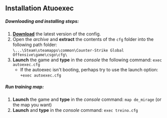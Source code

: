 ## Installation Atuoexec

##### Downloading and installing steps:
1. **[Download](https://github.com/Geekh-OK/CS2-CFG/archive/refs/heads/main.zip)** the latest version of the config.
2.  Open the _archive_ and **extract** the contents of the `cfg` folder into the following path folder:<br>
`\...\Steam\steamapps\common\Counter-Strike Global Offensive\game\csgo\cfg\`
3. **Launch** the game and **type** in the _console_ the following command: `exec autoexec.cfg`
   * If the autoexec isn't booting, perhaps try to use the launch option: `+exec autoexec.cfg`


##### Run training map:
1. **Launch** the game and **type** in the _console_ command: `map de_mirage` (or the map you want)
2.  **Launch**  and **type** in the _console_ command: `exec treino.cfg`
